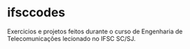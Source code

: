 # ifsccodes
Exercicios e projetos feitos durante o curso de Engenharia de Telecomunicações lecionado no IFSC SC/SJ.